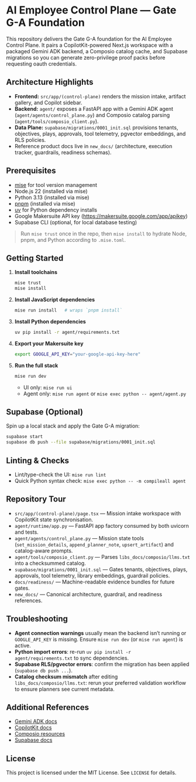 # AI Employee Control Plane — Gate G-A Foundation

This repository delivers the Gate G-A foundation for the AI Employee Control Plane. It pairs a CopilotKit-powered Next.js workspace with a packaged Gemini ADK backend, a Composio catalog cache, and Supabase migrations so you can generate zero-privilege proof packs before requesting oauth credentials.

## Architecture Highlights
- **Frontend:** `src/app/(control-plane)` renders the mission intake, artifact gallery, and Copilot sidebar.
- **Backend:** `agent/` exposes a FastAPI app with a Gemini ADK agent (`agent/agents/control_plane.py`) and Composio catalog parsing (`agent/tools/composio_client.py`).
- **Data Plane:** `supabase/migrations/0001_init.sql` provisions tenants, objectives, plays, approvals, tool telemetry, pgvector embeddings, and RLS policies.
- Reference product docs live in `new_docs/` (architecture, execution tracker, guardrails, readiness schemas).

## Prerequisites
- [mise](https://mise.jdx.dev/) for tool version management
- Node.js 22 (installed via mise)
- Python 3.13 (installed via mise)
- [pnpm](https://pnpm.io/) (installed via mise)
- [uv](https://github.com/astral-sh/uv) for Python dependency installs
- Google Makersuite API key (https://makersuite.google.com/app/apikey)
- Supabase CLI (optional, for local database testing)

> Run `mise trust` once in the repo, then `mise install` to hydrate Node, pnpm, and Python according to `.mise.toml`.

## Getting Started
1. **Install toolchains**
   ```bash
   mise trust
   mise install
   ```

2. **Install JavaScript dependencies**
   ```bash
   mise run install   # wraps `pnpm install`
   ```

3. **Install Python dependencies**
   ```bash
   uv pip install -r agent/requirements.txt
   ```

4. **Export your Makersuite key**
   ```bash
   export GOOGLE_API_KEY="your-google-api-key-here"
   ```

5. **Run the full stack**
   ```bash
   mise run dev
   ```

   - UI only: `mise run ui`
   - Agent only: `mise run agent` or `mise exec python -- agent/agent.py`

## Supabase (Optional)
Spin up a local stack and apply the Gate G-A migration:

```bash
supabase start
supabase db push --file supabase/migrations/0001_init.sql
```

## Linting & Checks
- Lint/type-check the UI: `mise run lint`
- Quick Python syntax check: `mise exec python -- -m compileall agent`

## Repository Tour
- `src/app/(control-plane)/page.tsx` — Mission intake workspace with CopilotKit state synchronisation.
- `agent/runtime/app.py` — FastAPI app factory consumed by both uvicorn and tests.
- `agent/agents/control_plane.py` — Mission state tools (`set_mission_details`, `append_planner_note`, `upsert_artifact`) and catalog-aware prompts.
- `agent/tools/composio_client.py` — Parses `libs_docs/composio/llms.txt` into a checksummed catalog.
- `supabase/migrations/0001_init.sql` — Gates tenants, objectives, plays, approvals, tool telemetry, library embeddings, guardrail policies.
- `docs/readiness/` — Machine-readable evidence bundles for future gates.
- `new_docs/` — Canonical architecture, guardrail, and readiness references.

## Troubleshooting
- **Agent connection warnings** usually mean the backend isn’t running or `GOOGLE_API_KEY` is missing. Ensure `mise run dev` (or `mise run agent`) is active.
- **Python import errors**: re-run `uv pip install -r agent/requirements.txt` to sync dependencies.
- **Supabase RLS/pgvector errors**: confirm the migration has been applied (`supabase db push ...`).
- **Catalog checksum mismatch** after editing `libs_docs/composio/llms.txt`: rerun your preferred validation workflow to ensure planners see current metadata.

## Additional References
- [Gemini ADK docs](https://google.github.io/adk-docs/)
- [CopilotKit docs](https://docs.copilotkit.ai/)
- [Composio resources](https://composio.dev/)
- [Supabase docs](https://supabase.com/docs)

## License

This project is licensed under the MIT License. See `LICENSE` for details.
